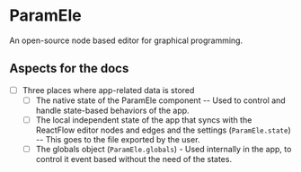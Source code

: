 # ParamEle

An open-source node based editor for graphical programming.

## Aspects for the docs

- [ ] Three places where app-related data is stored    
    - [ ] The native state of the ParamEle component -- Used to control and handle state-based behaviors of the app.
    - [ ] The local independent state of the app that syncs with the ReactFlow editor nodes and edges and the settings (`ParamEle.state`) -- This goes to the file exported by the user.
    - [ ] The globals object (`ParamEle.globals`) - Used internally in the app, to control it event based without the need of the states.
